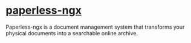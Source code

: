 # [paperless-ngx](https://github.com/paperless-ngx/paperless-ngx)

Paperless-ngx is a document management system that transforms your physical documents into a searchable online archive.
